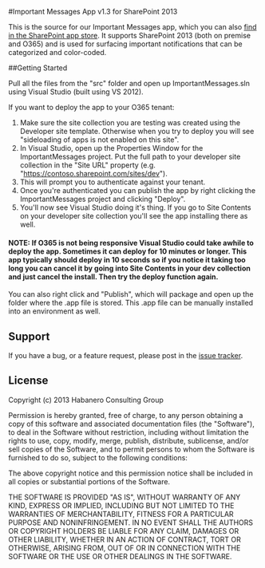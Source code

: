 #Important Messages App v1.3 for SharePoint 2013

This is the source for our Important Messages app, which you can also [find in the SharePoint app store](http://office.microsoft.com/en-us/store/important-messages-WA103809916.aspx). It supports SharePoint 2013 (both on premise and O365) and is used for surfacing important notifications that can be categorized and color-coded.

##Getting Started

Pull all the files from the "src" folder and open up ImportantMessages.sln using Visual Studio (built using VS 2012). 

If you want to deploy the app to your O365 tenant:

1. Make sure the site collection you are testing was created using the Developer site template. Otherwise when you try to deploy you will see "sideloading of apps is not enabled on this site".
2. In Visual Studio, open up the Properties Window for the ImportantMessages project. Put the full path to your developer site collection in the "Site URL" property (e.g. "https://contoso.sharepoint.com/sites/dev").
3. This will prompt you to authenticate against your tenant.
4. Once you're authenticated you can publish the app by right clicking the ImportantMessages project and clicking "Deploy".
5. You'll now see Visual Studio doing it's thing. If you go to Site Contents on your developer site collection you'll see the app installing there as well.

#### NOTE: If O365 is not being responsive Visual Studio could take awhile to deploy the app. Sometimes it can deploy for 10 minutes or longer. This app typically should deploy in 10 seconds so if you notice it taking too long you can cancel it by going into Site Contents in your dev collection and just cancel the install. Then try the deploy function again.

You can also right click and "Publish", which will package and open up the folder where the .app file is stored. This .app file can be manually installed into an environment as well.

## Support

If you have a bug, or a feature request, please post in the [issue tracker](https://github.com/habaneroconsulting/sp-app-importantmessages/issues).

## License

Copyright (c) 2013 Habanero Consulting Group

Permission is hereby granted, free of charge, to any person obtaining a copy of this software and associated documentation files (the "Software"), to deal in the Software without restriction, including without limitation the rights to use, copy, modify, merge, publish, distribute, sublicense, and/or sell copies of the Software, and to permit persons to whom the Software is furnished to do so, subject to the following conditions: 

The above copyright notice and this permission notice shall be included in all copies or substantial portions of the Software.

THE SOFTWARE IS PROVIDED "AS IS", WITHOUT WARRANTY OF ANY KIND, EXPRESS OR IMPLIED, INCLUDING BUT NOT LIMITED TO THE WARRANTIES OF MERCHANTABILITY, FITNESS FOR A PARTICULAR PURPOSE AND NONINFRINGEMENT. IN NO EVENT SHALL THE AUTHORS OR COPYRIGHT HOLDERS BE LIABLE FOR ANY CLAIM, DAMAGES OR OTHER LIABILITY, WHETHER IN AN ACTION OF CONTRACT, TORT OR OTHERWISE, ARISING FROM, OUT OF OR IN CONNECTION WITH THE SOFTWARE OR THE USE OR OTHER DEALINGS IN THE SOFTWARE.
